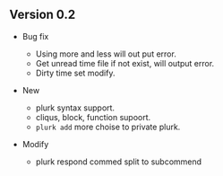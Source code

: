 ## Version 0.2
* Bug fix

  * Using more and less will out put error.
  * Get unread time file if not exist, will output error.
  * Dirty time set modify.

* New

  * plurk syntax support.
  * cliqus, block, function supoort.
  * `plurk add` more choise to private plurk.

* Modify
  
  * plurk respond commed split to subcommend
